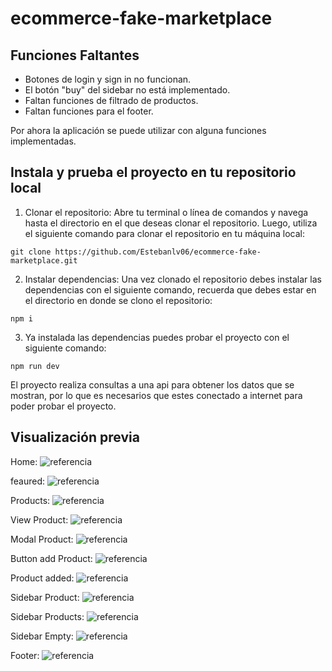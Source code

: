 # ecommerce-fake-marketplace

## Funciones Faltantes

- Botones de login y sign in no funcionan.
- El botón "buy" del sidebar no está implementado.
- Faltan funciones de filtrado de productos.
- Faltan funciones para el footer.

Por ahora la aplicación se puede utilizar con alguna funciones implementadas.

## Instala y prueba el proyecto en tu repositorio local

1. Clonar el repositorio: 
Abre tu terminal o línea de comandos y navega hasta el directorio en el que deseas clonar el repositorio. Luego, utiliza el siguiente comando para clonar el repositorio en tu máquina local:

```
git clone https://github.com/Estebanlv06/ecommerce-fake-marketplace.git
```
2. Instalar dependencias:
Una vez clonado el repositorio debes instalar las dependencias con el siguiente comando, recuerda que debes estar en el directorio en donde se clono el repositorio:
```
npm i
```
3. Ya instalada las dependencias puedes probar el proyecto con el siguiente comando:
```
npm run dev
```
El proyecto realiza consultas a una api para obtener los datos que se mostran, por lo que es necesarios que estes conectado a internet para poder probar el proyecto.

## Visualización previa

Home:
![referencia](/public/images/home.png)

feaured:
![referencia](/public/images/featured.png)

Products:
![referencia](/public/images/products.png)

View Product:
![referencia](/public/images/view-product1.png)

Modal Product:
![referencia](/public/images/modal-product1.png)

Button add Product:
![referencia](/public/images/buttonAdd-product1.png)

Product added:
![referencia](/public/images/added-product1.png)

Sidebar Product:
![referencia](/public/images/sidebar-product1.png)

Sidebar Products:
![referencia](/public/images/sidebar-several.png)

Sidebar Empty:
![referencia](/public/images/sidebar-empty.png)

Footer:
![referencia](/public/images/footer.png)
